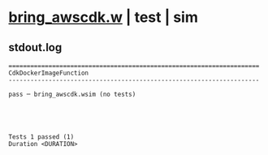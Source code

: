 # [bring_awscdk.w](../../../../../examples/tests/valid/bring_awscdk.w) | test | sim

## stdout.log
```log
=====================================================================
CdkDockerImageFunction
---------------------------------------------------------------------

pass ─ bring_awscdk.wsim (no tests)
 




Tests 1 passed (1) 
Duration <DURATION>

```


